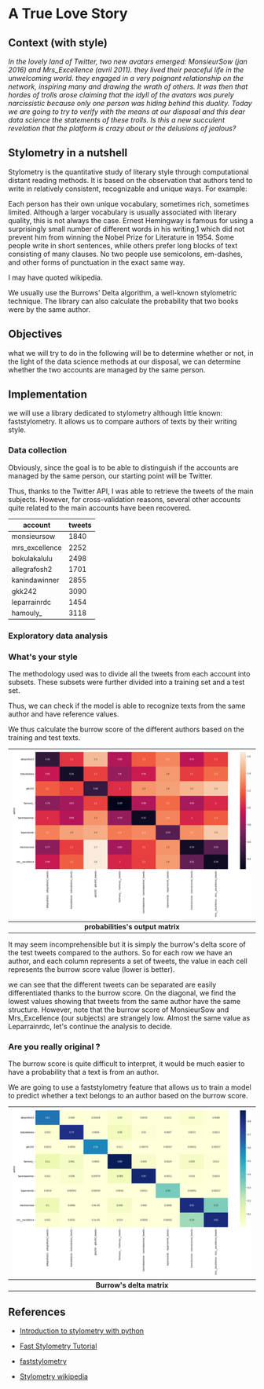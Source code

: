 # A True Love Story



## Context (with style)

*In the lovely land of Twitter, two new avatars emerged: MonsieurSow (jan 2016) and Mrs_Excellence (avril 2011). they lived their peaceful life in the unwelcoming world. they engaged in a very poignant relationship on the network, inspiring many and drawing the wrath of others.
It was then that hordes of trolls arose claiming that the idyll of the avatars was purely narcissistic because only one person was hiding behind this duality. Today we are going to try to verify with the means at our disposal and this dear data science the statements of these trolls. Is this a new succulent revelation that the platform is crazy about or the delusions of jealous?*

## Stylometry in a nutshell


Stylometry is the quantitative study of literary style through computational distant reading methods. It is based on the observation that authors tend to write in relatively consistent, recognizable and unique ways. For example:

Each person has their own unique vocabulary, sometimes rich, sometimes limited. Although a larger vocabulary is usually associated with literary quality, this is not always the case. Ernest Hemingway is famous for using a surprisingly small number of different words in his writing,1 which did not prevent him from winning the Nobel Prize for Literature in 1954.
Some people write in short sentences, while others prefer long blocks of text consisting of many clauses.
No two people use semicolons, em-dashes, and other forms of punctuation in the exact same way.

I may have quoted wikipedia. 


We usually use the Burrows’ Delta algorithm, a well-known stylometric technique. The library can also calculate the probability that two books were by the same author.


## Objectives

what we will try to do in the following will be to determine whether or not, in the light of the data science methods at our disposal, we can determine whether the two accounts are managed by the same person.

## Implementation

we will use a library dedicated to stylometry although little known: faststylometry. It allows us to compare authors of texts by their writing style. 

### Data collection

Obviously, since the goal is to be able to distinguish if the accounts are managed by the same person, our starting point will be Twitter.

Thus, thanks to the Twitter API, I was able to retrieve the tweets of the main subjects. However, for cross-validation reasons, several other accounts quite related to the main accounts have been recovered.


| account        | tweets |
|----------------|--------|
| monsieursow    | 1840   |
| mrs_excellence | 2252   |
| bokulakalulu   | 2498   |
| allegrafosh2   | 1701   |
| kanindawinner  | 2855   |
| gkk242         | 3090   |
| leparrainrdc   | 1454   |
| hamouly_       | 3118   |

### Exploratory data analysis


### What's your style

The methodology used was to divide all the tweets from each account into subsets. These subsets were further divided into a training set and a test set.

Thus, we can check if the model is able to recognize texts from the same author and have reference values.

We thus calculate the burrow score of the different authors based on the training and test texts.

| ![](/assets/images/lovestory/burrow_delta.png) |
|:--:|
| <b> probabilities's output matrix</b>|

It may seem incomprehensible but it is simply the burrow's delta score of the test tweets compared to the authors. So for each row we have an author, and each column represents a set of tweets, the value in each cell represents the burrow score value (lower is better).

we can see that the different tweets can be separated are easily differentiated thanks to the burrow score. On the diagonal, we find the lowest values showing that tweets from the same author have the same structure. However, note that the burrow score of MonsieurSow and Mrs_Excellence (our subjects) are strangely low. Almost the same value as Leparrainrdc, let's continue the analysis to decide.

### Are you really original ?

The burrow score is quite difficult to interpret, it would be much easier to have a probability that a text is from an author.

We are going to use a faststylometry feature that allows us to train a model to predict whether a text belongs to an author based on the burrow score.

| ![](/assets/images/lovestory/proba.png) |
|:--:|
| <b> Burrow's delta matrix</b>|



## References

- [Introduction to stylometry with python](https://programminghistorian.org/en/lessons/introduction-to-stylometry-with-python)

- [Fast Stylometry Tutorial](https://freelancedatascientist.net/fast-stylometry-tutorial/)

- [faststylometry](https://github.com/fastdatascience/faststylometry)

- [Stylometry wikipedia](https://en.wikipedia.org/wiki/Stylometry)
